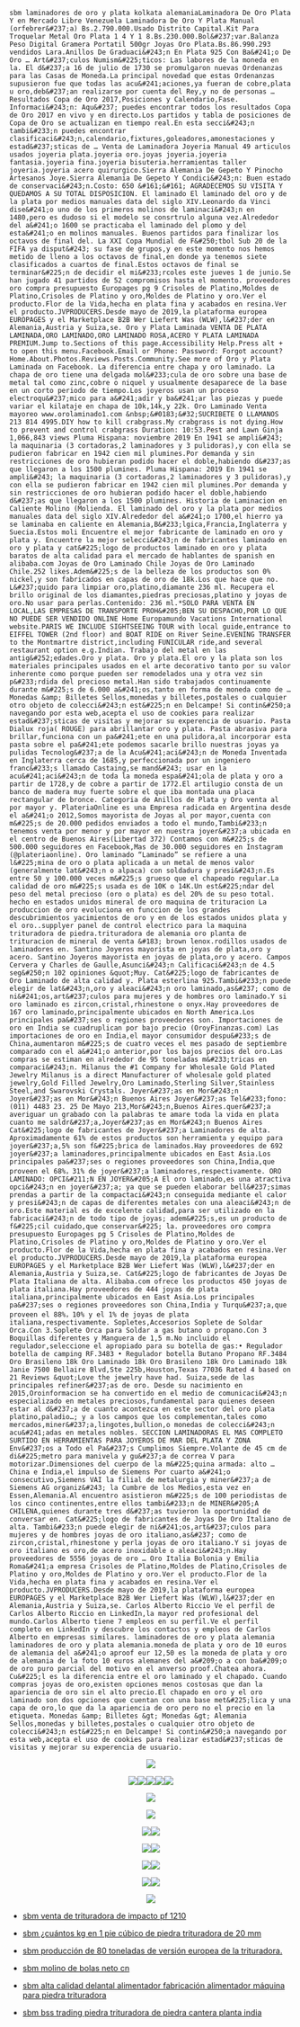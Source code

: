 
```
sbm laminadores de oro y plata kolkata alemaniaLaminadora De Oro Plata Y en Mercado Libre Venezuela Laminadora De Oro Y Plata Manual (orfebrer&#237;a) Bs.2.790.000.Usado Distrito Capital.Kit Para Troquelar Metal Oro Plata 1 4 Y 1 8.Bs.230.000.Bol&#237;var.Balanza Peso Digital Gramera Portatil 500gr Joyas Oro Plata.Bs.86.990.293 vendidos Lara.Anillos De Graduaci&#243;n En Plata 925 Con Ba&#241;o De Oro … Art&#237;culos Numism&#225;ticos: Las labores de la moneda en la. El d&#237;a 16 de julio de 1730 se promulgaron nuevas Ordenanzas para las Casas de Moneda.La principal novedad que estas Ordenanzas supusieron fue que todas las acu&#241;aciones,ya fueran de cobre,plata u oro,deb&#237;an realizarse por cuenta del Rey,y no de personas … Resultados Copa de Oro 2017,Posiciones y Calendario,Fase. Informaci&#243;n: Aqu&#237; puedes encontrar todos los resultados Copa de Oro 2017 en vivo y en directo.Los partidos y tabla de posiciones de Copa de Oro se actualizan en tiempo real.En esta secci&#243;n tambi&#233;n puedes encontrar clasificaci&#243;n,calendario,fixtures,goleadores,amonestaciones y estad&#237;sticas de … Venta de Laminadora Joyeria Manual 49 articulos usados joyeria plata.joyeria oro.joyas joyeria.joyeria fantasia.joyeria fina.joyeria bisuteria.herramientas taller joyeria.joyeria acero quirurgico.Sierra Alemania De Gepeto Y Pinocho Artesanos Joye.Sierra Alemania De Gepeto Y Condici&#243;n: Buen estado de conservaci&#243;n.Costo: 650 &#161;&#161; AGRADECEMOS SU VISITA Y QUEDAMOS A SU TOTAL DISPOSICION. El laminado El laminado del oro y de la plata por medios manuales data del siglo XIV.Leonardo da Vinci dise&#241;o uno de los primeros molinos de laminaci&#243;n en 1480,pero es dudoso si el modelo se consrtrulo alguna vez.Alrededor del a&#241;o 1600 se practicaba el laminado del plomo y del esta&#241;o en molinos manuales. Buenos partidos para finalizar los octavos de final del. La XXI Copa Mundial de F&#250;tbol Sub 20 de la FIFA ya disput&#243; su fase de grupos,y en este momento nos hemos metido de lleno a los octavos de final,en donde ya tenemos siete clasificados a cuartos de final.Estos octavos de final se terminar&#225;n de decidir el mi&#233;rcoles este jueves 1 de junio.Se han jugado 41 partidos de 52 compromisos hasta el momento. proveedores oro compra presupuesto Europages pg 9 Crisoles de Platino,Moldes de Platino,Crisoles de Platino y oro,Moldes de Platino y oro.Ver el producto.Flor de la Vida,hecha en plata fina y acabados en resina.Ver el producto.JVPRODUCERS.Desde mayo de 2019,la plataforma europea EUROPAGES y el Marketplace B2B Wer Liefert Was (WLW),l&#237;der en Alemania,Austria y Suiza,se. Oro y Plata Laminada VENTA DE PLATA LAMINADA,ORO LAMINADO,ORO LAMINADO ROSA,ACERO Y PLATA LAMINADA PREMIUM.Jump to.Sections of this page.Accessibility Help.Press alt + to open this menu.Facebook.Email or Phone: Password: Forgot account? Home.About.Photos.Reviews.Posts.Community.See more of Oro y Plata Laminada on Facebook. La diferencia entre chapa y oro laminado. La chapa de oro tiene una delgada mol&#233;cula de oro sobre una base de metal tal como zinc,cobre o niquel y usualmente desaparece de la base en un corto periodo de tiempo.Los joyeros usan un proceso electroqu&#237;mico para a&#241;adir y ba&#241;ar las piezas y puede variar el kilataje en chapa de 10k,14k,y 22k. Oro Laminado Venta mayoreo www.orolaminado1.com &nbsp;&#0183;&#32;SUCRIBETE O LLAMANOS 213 814 4995.DIY how to kill crabgrass.My crabgrass is not dying.How to prevent and control crabgrass Duration: 10:53.Pest and Lawn Ginja 1,066,843 views Pluma Hispana: noviembre 2019 En 1941 se ampli&#243; la maquinaria (3 cortadoras,2 laminadores y 3 pulidoras),y con ella se pudieron fabricar en 1942 cien mil plumines.Por demanda y sin restricciones de oro hubieran podido hacer el doble,habiendo d&#237;as que llegaron a los 1500 plumines. Pluma Hispana: 2019 En 1941 se ampli&#243; la maquinaria (3 cortadoras,2 laminadores y 3 pulidoras),y con ella se pudieron fabricar en 1942 cien mil plumines.Por demanda y sin restricciones de oro hubieran podido hacer el doble,habiendo d&#237;as que llegaron a los 1500 plumines. Historia de Laminacion en Caliente Molino (Molienda. El laminado del oro y la plata por medios manuales data del siglo XIV.Alrededor del a&#241;o 1700,el hierro ya se laminaba en caliente en Alemania,B&#233;lgica,Francia,Inglaterra y Suecia.Estos moli Encuentre el mejor fabricante de laminado en oro y plata y. Encuentre la mejor selecci&#243;n de fabricantes laminado en oro y plata y cat&#225;logo de productos laminado en oro y plata baratos de alta calidad para el mercado de hablantes de spanish en alibaba.com Joyas de Oro Laminado Chile Joyas de Oro Laminado Chile.252 likes.Adem&#225;s de la belleza de los productos son 0% nickel,y son fabricados en capas de oro de 18k.Los que hace que no. L&#237;quido para limpiar oro,platino,diamante 236 ml. Recupera el brillo original de los diamantes,piedras preciosas,platino y joyas de oro.No usar para perlas.Contenido: 236 ml.*SOLO PARA VENTA EN LOCAL,LAS EMPRESAS DE TRANSPORTE PROH&#205;BEN SU DESPACHO,POR LO QUE NO PUEDE SER VENDIDO ONLINE Home Europamundo Vacations International website.PARIS WE INCLUDE SIGHTSEEING TOUR with local guide,entrance to EIFFEL TOWER (2nd floor) and BOAT RIDE on River Seine.EVENING TRANSFER to the Montmartre district,including FUNICULAR ride,and several restaurant option e.g.Indian. Trabajo del metal en las antig&#252;edades.Oro y plata. Oro y plata.El oro y la plata son los materiales principales usados en el arte decorativo tanto por su valor inherente como porque pueden ser remodelados una y otra vez sin p&#233;rdida del precioso metal.Han sido trabajados continuamente durante m&#225;s de 6.000 a&#241;os,tanto en forma de moneda como de … Monedas &amp; Billetes Sellos,monedas y billetes,postales o cualquier otro objeto de colecci&#243;n est&#225;n en Delcampe! Si contin&#250;a navegando por esta web,acepta el uso de cookies para realizar estad&#237;sticas de visitas y mejorar su experencia de usuario. Pasta Dialux roja( ROUGE) para abrillantar oro y plata. Pasta abrasiva para brillar,funciona con un pa&#241;ete en una pulidora,al incorporar esta pasta sobre el pa&#241;ete podemos sacarle brillo nuestras joyas ya pulidas Tecnolog&#237;a de la Acu&#241;aci&#243;n de Moneda Inventada en Inglaterra cerca de 1685,y perfeccionada por un ingeniero franc&#233;s llamado Castaing,se mand&#243; usar en la acu&#241;aci&#243;n de toda la moneda espa&#241;ola de plata y oro a partir de 1728,y de cobre a partir de 1772.El artilugio consta de un banco de madera muy fuerte sobre el que iba montada una placa rectangular de bronce. Categoria de Anillos de Plata y Oro venta al por mayor y. PlateriaOnline es una Empresa radicada en Argentina desde el a&#241;o 2012,Somos mayorista de Joyas al por mayor,cuenta con m&#225;s de 20.000 pedidos enviados a todo el mundo,Tambi&#233;n tenemos venta por menor y por mayor en nuestra joyer&#237;a ubicada en el centro de Buenos Aires(Libertad 372) Contamos con m&#225;s de 500.000 seguidores en Facebook,Mas de 30.000 seguidores en Instagram (@plateriaonline). Oro laminado “Laminado” se refiere a una l&#225;mina de oro o plata aplicada a un metal de menos valor (generalmente lat&#243;n o alpaca) con soldadura y presi&#243;n.Es entre 50 y 100.000 veces m&#225;s grueso que el chapeado regular.La calidad de oro m&#225;s usada es de 10K o 14K.Un est&#225;ndar del peso del metal precioso (oro o plata) es del 20% de su peso total. hecho en estados unidos mineral de oro maquina de trituracion La produccion de oro evoluciona en funccion de los grandes descubrimientos yacimientos de oro y en de los estados unidos plata y el oro..supplyer panel de control electrico para la maquina trituradora de piedra.trituradora de alemania oro planta de trituracion de mineral de venta &#183; brown lenox.rodillos usados de laminadores en. Santino Joyeros mayorista en joyas de plata,oro y acero. Santino Joyeros mayorista en joyas de plata,oro y acero. Campos Cervera y Charles de Gaulle,Asunci&#243;n Calificaci&#243;n de 4.5 seg&#250;n 102 opiniones &quot;Muy. Cat&#225;logo de fabricantes de Oro Laminado de alta calidad y. Plata esterlina 925.Tambi&#233;n puede elegir de lat&#243;n,oro y aleaci&#243;n oro laminado,as&#237; como de ni&#241;os,art&#237;culos para mujeres y de hombres oro laminado.Y si oro laminado es zircon,cristal,rhinestone o onyx.Hay proveedores de 167 oro laminado,principalmente ubicados en North America.Los principales pa&#237;ses o regiones proveedores son. Importaciones de oro en India se cuadruplican por bajo precio (OroyFinanzas.com) Las importaciones de oro en India,el mayor consumidor despu&#233;s de China,aumentaron m&#225;s de cuatro veces el mes pasado de septiembre comparado con el a&#241;o anterior,por los bajos precios del oro.Las compras se estiman en alrededor de 95 toneladas m&#233;tricas en comparaci&#243;n. Milanus the #1 Company for Wholesale Gold Plated Jewelry Milanus is a direct Manufacturer of wholesale gold plated jewelry,Gold Filled Jewelry,Oro Laminado,Sterling Silver,Stainless Steel,and Swarovski Crystals. Joyer&#237;as en Mor&#243;n Joyer&#237;as en Mor&#243;n Buenos Aires Joyer&#237;as Tel&#233;fono: (011) 4483 23. 25 De Mayo 213,Mor&#243;n,Buenos Aires.quer&#237;a averiguar un grabado con la palabras te amare toda la vida en plata cuanto me saldr&#237;a,Joyer&#237;as en Mor&#243;n Buenos Aires Cat&#225;logo de fabricantes de Joyer&#237;a Laminadores de alta. Aproximadamente 61% de estos productos son herramienta y equipo para joyer&#237;a,5% son f&#225;brica de laminados.Hay proveedores de 692 joyer&#237;a laminadores,principalmente ubicados en East Asia.Los principales pa&#237;ses o regiones proveedores son China,India,que proveen el 68%，31% de joyer&#237;a laminadores,respectivamente. ORO LAMINADO: OPCI&#211;N EN JOYER&#205;A El oro laminado,es una atractiva opci&#243;n en joyer&#237;a; ya que se pueden elaborar bell&#237;simas prendas a partir de la compactaci&#243;n conseguida mediante el calor y presi&#243;n de capas de diferentes metales con una aleaci&#243;n de oro.Este material es de excelente calidad,para ser utilizado en la fabricaci&#243;n de todo tipo de joyas; adem&#225;s,es un producto de f&#225;cil cuidado,que conservar&#225; la. proveedores oro compra presupuesto Europages pg 5 Crisoles de Platino,Moldes de Platino,Crisoles de Platino y oro,Moldes de Platino y oro.Ver el producto.Flor de la Vida,hecha en plata fina y acabados en resina.Ver el producto.JVPRODUCERS.Desde mayo de 2019,la plataforma europea EUROPAGES y el Marketplace B2B Wer Liefert Was (WLW),l&#237;der en Alemania,Austria y Suiza,se. Cat&#225;logo de fabricantes de Joyas De Plata Italiana de alta. Alibaba.com ofrece los productos 450 joyas de plata italiana.Hay proveedores de 444 joyas de plata italiana,principalmente ubicados en East Asia.Los principales pa&#237;ses o regiones proveedores son China,India y Turqu&#237;a,que proveen el 88%，10% y el 1% de joyas de plata italiana,respectivamente. Sopletes,Accesorios Soplete de Soldar Orca.Con 3.Soplete Orca para Soldar a gas butano o propano.Con 3 Boquillas diferentes y Manguera de 1,5 m.No incluido el regulador,seleccione el apropiado para su botella de gas:• Regulador botella de camping RF.3483 • Regulador botella Butano Propano RF.3484 Oro Brasileno 18k Oro Laminado 18k Oro Brasileno 18k Oro Laminado 18k Janie 7500 Bellaire Blvd,Ste 225b,Houston,Texas 77036 Rated 4 based on 21 Reviews &quot;Love the jewelry have had. Suiza,sede de las principales refiner&#237;as de oro. Desde su nacimiento en 2015,Oroinformacion se ha convertido en el medio de comunicaci&#243;n especializado en metales preciosos,fundamental para quienes deseen estar al d&#237;a de cuanto acontezca en este sector del oro plata platino,paladio…; y a los campos que los complementan,tales como mercados,miner&#237;a,lingotes,bullion,o monedas de colecci&#243;n acu&#241;adas en metales nobles. SECCION LAMINADORAS EL MAS COMPLETO SURTIDO EN HERRAMIENTAS PARA JOYEROS DE MAR DEL PLATA Y ZONA Env&#237;os a Todo el Pa&#237;s Cumplimos Siempre.Volante de 45 cm de di&#225;metro para manivela y gu&#237;a de correa V para motorizar.Dimensiones del cuerpo de la m&#225;quina armada: alto … China e India,el impulso de Siemens Por cuarto a&#241;o consecutivo,Siemens VAI la filial de metalurgia y miner&#237;a de Siemens AG organiz&#243; la Cumbre de los Medios,esta vez en Essen,Alemania.Al encuentro asistieron m&#225;s de 100 periodistas de los cinco continentes,entre ellos tambi&#233;n de MINER&#205;A CHILENA,quienes durante tres d&#237;as tuvieron la oportunidad de conversar en. Cat&#225;logo de fabricantes de Joyas De Oro Italiano de alta. Tambi&#233;n puede elegir de ni&#241;os,art&#237;culos para mujeres y de hombres joyas de oro italiano,as&#237; como de zircon,cristal,rhinestone y perla joyas de oro italiano.Y si joyas de oro italiano es oro,de acero inoxidable o aleaci&#243;n.Hay proveedores de 5556 joyas de oro … Oro Italia Bolonia y Emilia Roma&#241;a empresa Crisoles de Platino,Moldes de Platino,Crisoles de Platino y oro,Moldes de Platino y oro.Ver el producto.Flor de la Vida,hecha en plata fina y acabados en resina.Ver el producto.JVPRODUCERS.Desde mayo de 2019,la plataforma europea EUROPAGES y el Marketplace B2B Wer Liefert Was (WLW),l&#237;der en Alemania,Austria y Suiza,se. Carlos Alberto Riccio Ve el perfil de Carlos Alberto Riccio en LinkedIn,la mayor red profesional del mundo.Carlos Alberto tiene 7 empleos en su perfil.Ve el perfil completo en LinkedIn y descubre los contactos y empleos de Carlos Alberto en empresas similares. laminadores de oro y plata alemania laminadores de oro y plata alemania.moneda de plata y oro de 10 euros de alemania del a&#241;o aproof eur 12,50 es la moneda de plata y oro de alemania de la foto 10 euros alemanes del a&#209;o a con ba&#209;o de oro puro parcial del motivo en el anverso proof.Chatea ahora. Cu&#225;l es la diferencia entre el oro laminado y el chapado. Cuando compras joyas de oro,existen opciones menos costosas que dan la apariencia de oro sin el alto precio.El chapado en oro y el oro laminado son dos opciones que cuentan con una base met&#225;lica y una capa de oro,lo que da la apariencia de oro pero no el precio en la etiqueta. Monedas &amp; Billetes &gt; Monedas &gt; Alemania Sellos,monedas y billetes,postales o cualquier otro objeto de colecci&#243;n est&#225;n en Delcampe! Si contin&#250;a navegando por esta web,acepta el uso de cookies para realizar estad&#237;sticas de visitas y mejorar su experencia de usuario. 
```

<div align="center">

<a href="https://es-crusher.shibang-china.com/github&k=sbm+laminadores+de+oro+y+plata+kolkata+alemania"><img src="https://static.shibang-china.com/es/crusher/logo.jpg"></a>

<a href="https://es-crusher.shibang-china.com/github&k=sbm+laminadores+de+oro+y+plata+kolkata+alemania"><img src="https://static.shibang-china.com/es/crusher/index.jpg"></a><a href="https://es-crusher.shibang-china.com/material.htmlgithub&k=sbm+laminadores+de+oro+y+plata+kolkata+alemania"><img src="https://static.shibang-china.com/es/crusher/material.jpg"></a><a href="https://es-crusher.shibang-china.com/application.htmlgithub&k=sbm+laminadores+de+oro+y+plata+kolkata+alemania"><img src="https://static.shibang-china.com/es/crusher/application.jpg"></a><a href="https://es-crusher.shibang-china.com/aboutus.htmlgithub&k=sbm+laminadores+de+oro+y+plata+kolkata+alemania"><img src="https://static.shibang-china.com/es/crusher/aboutus.jpg"></a><a href="https://es-crusher.shibang-china.com/contact.htmlgithub&k=sbm+laminadores+de+oro+y+plata+kolkata+alemania"><img src="https://static.shibang-china.com/es/crusher/contact.jpg"></a>

<a href="https://es-crusher.shibang-china.com/github&k=sbm+laminadores+de+oro+y+plata+kolkata+alemania"><img src="https://static.shibang-china.com/es/crusher/banner.jpg"></a>

<a href="https://swt.shibang-china.com/github&k=sbm+laminadores+de+oro+y+plata+kolkata+alemania"><img src="https://static.shibang-china.com/es/crusher/text.jpg"></a>

<a href="https://swt.shibang-china.com/github&k=sbm+laminadores+de+oro+y+plata+kolkata+alemania"><img src="https://static.shibang-china.com/es/crusher/chat.jpg"></a><a href="https://es-crusher.shibang-china.com/contact.htmlgithub&k=sbm+laminadores+de+oro+y+plata+kolkata+alemania"><img src="https://static.shibang-china.com/es/crusher/message.jpg"></a>

<a href="https://es-crusher.shibang-china.com/products/pe.htmlgithub&k=sbm+laminadores+de+oro+y+plata+kolkata+alemania"><img src="https://static.shibang-china.com/es/crusher/pe.jpg"></a><a href="https://es-crusher.shibang-china.com/products/pf.htmlgithub&k=sbm+laminadores+de+oro+y+plata+kolkata+alemania"><img src="https://static.shibang-china.com/es/crusher/pf.jpg"></a>

<a href="https://es-crusher.shibang-china.com/products/hpt.htmlgithub&k=sbm+laminadores+de+oro+y+plata+kolkata+alemania"><img src="https://static.shibang-china.com/es/crusher/hpt.jpg"></a><a href="https://es-crusher.shibang-china.com/products/vsi.htmlgithub&k=sbm+laminadores+de+oro+y+plata+kolkata+alemania"><img src="https://static.shibang-china.com/es/crusher/vsi.jpg"></a>

<a href="https://es-crusher.shibang-china.com/products/klv.htmlgithub&k=sbm+laminadores+de+oro+y+plata+kolkata+alemania"><img src="https://static.shibang-china.com/es/crusher/klv.jpg"></a><a href="https://es-crusher.shibang-china.com/products/portable.htmlgithub&k=sbm+laminadores+de+oro+y+plata+kolkata+alemania"><img src="https://static.shibang-china.com/es/crusher/portable.jpg"></a>

<a href="https://swt.shibang-china.com/github&k=sbm+laminadores+de+oro+y+plata+kolkata+alemania"><img src="https://static.shibang-china.com/es/crusher/case.jpg"></a>

</div>


* [sbm venta de trituradora de impacto pf 1210](sbm%20venta%20de%20trituradora%20de%20impacto%20pf%201210.md)

* [sbm ¿cuántos kg en 1 pie cúbico de piedra trituradora de 20 mm ](sbm%20%C2%BFcu%C3%A1ntos%20kg%20en%201%20pie%20c%C3%BAbico%20de%20piedra%20trituradora%20de%2020%20mm%20.md)

* [sbm producción de 80 toneladas de versión europea de la trituradora.](sbm%20producci%C3%B3n%20de%2080%20toneladas%20de%20versi%C3%B3n%20europea%20de%20la%20trituradora..md)

* [sbm molino de bolas neto cn](sbm%20molino%20de%20bolas%20neto%20cn.md)

* [sbm alta calidad delantal alimentador fabricación alimentador máquina para piedra trituradora](sbm%20alta%20calidad%20delantal%20alimentador%20fabricaci%C3%B3n%20alimentador%20m%C3%A1quina%20para%20piedra%20trituradora.md)

* [sbm bss trading piedra trituradora de piedra cantera planta india](sbm%20bss%20trading%20piedra%20trituradora%20de%20piedra%20cantera%20planta%20india.md)